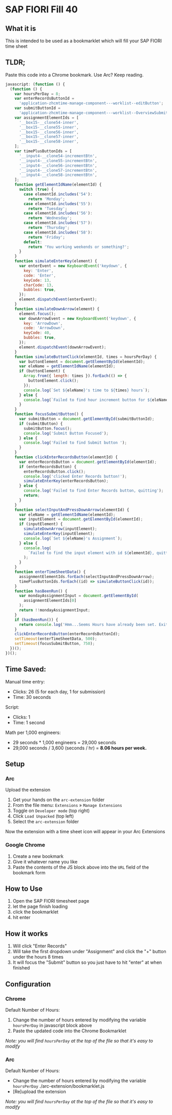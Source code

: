 # SAP FIORI Fill 40

## What it is

This is intended to be used as a bookmarklet which will fill your SAP FIORI time sheet

## TLDR;

Paste this code into a Chrome bookmark.
Use Arc? Keep reading.

```javascript
javascript: (function () {
  (function () {
    var hoursPerDay = 8;
    var enterRecordsButtonId =
      'application-zhcmtime-manage-component---worklist--editButton';
    var submitButtonId =
      'application-zhcmtime-manage-component---worklist--OverviewSubmitButton';
    var assignmentElementIds = [
      '__box15-__clone54-inner',
      '__box15-__clone55-inner',
      '__box15-__clone56-inner',
      '__box15-__clone57-inner',
      '__box15-__clone58-inner',
    ];
    var timePlusButtonIds = [
      '__input4-__clone54-incrementBtn',
      '__input4-__clone55-incrementBtn',
      '__input4-__clone56-incrementBtn',
      '__input4-__clone57-incrementBtn',
      '__input4-__clone58-incrementBtn',
    ];
    function getElementIdName(elementId) {
      switch (true) {
        case elementId.includes('54'):
          return 'Monday';
        case elementId.includes('55'):
          return 'Tuesday';
        case elementId.includes('56'):
          return 'Wednesday';
        case elementId.includes('57'):
          return 'Thursday';
        case elementId.includes('58'):
          return 'Friday';
        default:
          return 'You working weekends or something?';
      }
    }
    function simulateEnterKey(element) {
      var enterEvent = new KeyboardEvent('keydown', {
        key: 'Enter',
        code: 'Enter',
        keyCode: 13,
        charCode: 13,
        bubbles: true,
      });
      element.dispatchEvent(enterEvent);
    }
    function simulateDownArrow(element) {
      element.focus();
      var downArrowEvent = new KeyboardEvent('keydown', {
        key: 'ArrowDown',
        code: 'ArrowDown',
        keyCode: 40,
        bubbles: true,
      });
      element.dispatchEvent(downArrowEvent);
    }
    function simulateButtonClick(elementId, times = hoursPerDay) {
      var buttonElement = document.getElementById(elementId);
      var eleName = getElementIdName(elementId);
      if (buttonElement) {
        Array.from({ length: times }).forEach(() => {
          buttonElement.click();
        });
        console.log(`Set ${eleName}'s time to ${times} hours`);
      } else {
        console.log(`Failed to find hour increment button for ${eleName}`);
      }
    }
    function focusSubmitButton() {
      var submitButton = document.getElementById(submitButtonId);
      if (submitButton) {
        submitButton.focus();
        console.log('Submit Button Focused');
      } else {
        console.log('Failed to find Submit button ');
      }
    }
    function clickEnterRecordsButton(elementId) {
      var enterRecordsButton = document.getElementById(elementId);
      if (enterRecordsButton) {
        enterRecordsButton.click();
        console.log('clicked Enter Records button!');
        simulateEnterKey(enterRecordsButton);
      } else {
        console.log('Failed to find Enter Records button, quitting');
        return;
      }
    }
    function selectInputAndPressDownArrow(elementId) {
      var eleName = getElementIdName(elementId);
      var inputElement = document.getElementById(elementId);
      if (inputElement) {
        simulateDownArrow(inputElement);
        simulateEnterKey(inputElement);
        console.log(`Set ${eleName}'s Assignment`);
      } else {
        console.log(
          `Failed to find the input element with id ${elementId}, quitting`
        );
      }
    }
    function enterTimeSheetData() {
      assignmentElementIds.forEach(selectInputAndPressDownArrow);
      timePlusButtonIds.forEach((id) => simulateButtonClick(id));
    }
    function hasBeenRun() {
      var mondayAssignmentInput = document.getElementById(
        assignmentElementIds[0]
      );
      return !!mondayAssignmentInput;
    }
    if (hasBeenRun()) {
      return console.log('Hmm...Seems Hours have already been set. Exiting');
    }
    clickEnterRecordsButton(enterRecordsButtonId);
    setTimeout(enterTimeSheetData, 500);
    setTimeout(focusSubmitButton, 750);
  })();
})();
```

## Time Saved:

Manual time entry:

- Clicks: 26 (5 for each day, 1 for submission)
- Time: 30 seconds

Script:

- Clicks: 1
- Time: 1 second

Math per 1,000 engineers:

- 29 seconds \* 1,000 engineers = 29,000 seconds
- 29,000 seconds / 3,600 (seconds / hr) = **8.06 hours per week.**

## Setup

### Arc

Upload the extension

1.  Get your hands on the `arc-extension` folder
2.  From the file menu: `Extensions` » `Manage Extensions`
3.  Toggle on `Developer mode` (top right)
4.  Click `Load Unpacked` (top left)
5.  Select the `arc-extension` folder

Now the extension with a time sheet icon will appear in your Arc Extensions

### Google Chrome

1. Create a new bookmark
2. Give it whatever name you like
3. Paste the contents of the JS block above into the `URL` field of the bookmark form

## How to Use

1. Open the SAP FIORI timesheet page
2. let the page finish loading
3. click the bookmarklet
4. hit enter

## How it works

1. Will click "Enter Records"
2. Will take the first dropdown under "Assignment" and click the "+" button under the hours 8 times
3. It will focus the "Submit" button so you just have to hit "enter" at when finished

## Configuration

### Chrome

Default Number of Hours:

1. Change the number of hours entered by modifying the variable `hoursPerDay` in javascript block above
2. Paste the updated code into the Chrome Bookmarklet

_Note: you will find `hoursPerDay` at the top of the file so that it's easy to modify_

### Arc

Default Number of Hours:

- Change the number of hours entered by modifying the variable `hoursPerDay` ./arc-extension/bookmarklet.js
- [Re]upload the extension

_Note: you will find `hoursPerDay` at the top of the file so that it's easy to modify_
